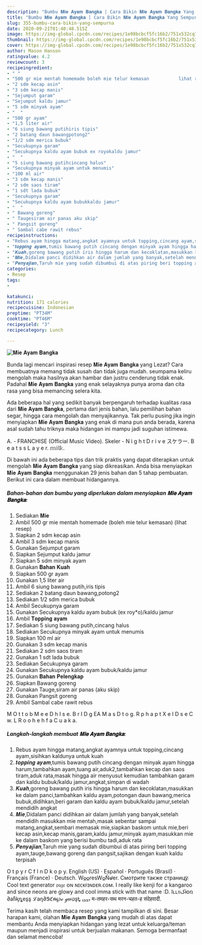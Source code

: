 ```yaml
---
description: "Bumbu 𝐌𝐢𝐞 𝐀𝐲𝐚𝐦 𝐁𝐚𝐧𝐠𝐤𝐚 | Cara Bikin 𝐌𝐢𝐞 𝐀𝐲𝐚𝐦 𝐁𝐚𝐧𝐠𝐤𝐚 Yang Sempurna"
title: "Bumbu 𝐌𝐢𝐞 𝐀𝐲𝐚𝐦 𝐁𝐚𝐧𝐠𝐤𝐚 | Cara Bikin 𝐌𝐢𝐞 𝐀𝐲𝐚𝐦 𝐁𝐚𝐧𝐠𝐤𝐚 Yang Sempurna"
slug: 355-bumbu-cara-bikin-yang-sempurna
date: 2020-09-21T01:40:48.515Z
image: https://img-global.cpcdn.com/recipes/1e98bcbcf5fc16b2/751x532cq70/𝐌𝐢𝐞-𝐀𝐲𝐚𝐦-𝐁𝐚𝐧𝐠𝐤𝐚-foto-resep-utama.jpg
thumbnail: https://img-global.cpcdn.com/recipes/1e98bcbcf5fc16b2/751x532cq70/𝐌𝐢𝐞-𝐀𝐲𝐚𝐦-𝐁𝐚𝐧𝐠𝐤𝐚-foto-resep-utama.jpg
cover: https://img-global.cpcdn.com/recipes/1e98bcbcf5fc16b2/751x532cq70/𝐌𝐢𝐞-𝐀𝐲𝐚𝐦-𝐁𝐚𝐧𝐠𝐤𝐚-foto-resep-utama.jpg
author: Mason Hanson
ratingvalue: 4.2
reviewcount: 3
recipeingredient:
- " "
- "500 gr mie mentah homemade boleh mie telur kemasan           lihat resep"
- "2 sdm kecap asin"
- "3 sdm kecap manis"
- "Sejumput garam"
- "Sejumput kaldu jamur"
- "5 sdm minyak ayam"
- "  "
- "500 gr ayam"
- "1,5 liter air"
- "6 siung bawang putihiris tipis"
- "2 batang daun bawangpotong2"
- "1/2 sdm merica bubuk"
- "Secukupnya garam"
- "Secukupnya kaldu ayam bubuk ex royokaldu jamur"
- "  "
- "5 siung bawang putihcincang halus"
- "Secukupnya minyak ayam untuk menumis"
- "100 ml air"
- "3 sdm kecap manis"
- "2 sdm saos tiram"
- "1 sdt lada bubuk"
- "Secukupnya garam"
- "Secukupnya kaldu ayam bubukkaldu jamur"
- "  "
- " Bawang goreng"
- " Taugesiram air panas aku skip"
- " Pangsit goreng"
- " Sambal cabe rawit rebus"
recipeinstructions:
- "Rebus ayam hingga matang,angkat ayamnya untuk topping,cincang ayam,sisihkan kaldunya untuk kuah"
- "𝒕𝒐𝒑𝒑𝒊𝒏𝒈 𝒂𝒚𝒂𝒎,tumis bawang putih cincang dengan minyak ayam hingga harum,tambahkan ayam,tuang air,aduk2,tambahkan kecap dan saos tiram,aduk rata,masak hingga air menyusut kemudian tambahkan garam dan kaldu bubuk/kaldu jamur,angkat,simpan di wadah"
- "𝑲𝒖𝒂𝒉,goreng bawang putih iris hingga harum dan kecoklatan,masukkan ke dalam panci,tambahkan kaldu ayam,potongan daun bawang,merica bubuk,didihkan,beri garam dan kaldu ayam bubuk/kaldu jamur,setelah mendidih angkat"
- "𝑴𝒊𝒆,Didalam panci didihkan air dalam jumlah yang banyak,setelah mendidih masukkan mie mentah,masak sebentar sampai matang,angkat,sembari memasak mie,siapkan baskom untuk mie,beri kecap asin,kecap manis,garam,kaldu jamur,minyak ayam,masukkan mie ke dalam baskom yang berisi bumbu tadi,aduk rata"
- "𝑷𝒆𝒏𝒚𝒂𝒋𝒊𝒂𝒏,Taruh mie yang sudah dibumbui di atas piring beri topping ayam,tauge,bawang goreng dan pangsit,sajikan dengan kuah kaldu terpisah"
categories:
- Resep
tags:
- 

katakunci:  
nutrition: 171 calories
recipecuisine: Indonesian
preptime: "PT34M"
cooktime: "PT46M"
recipeyield: "3"
recipecategory: Lunch

---
```



![𝐌𝐢𝐞 𝐀𝐲𝐚𝐦 𝐁𝐚𝐧𝐠𝐤𝐚](https://img-global.cpcdn.com/recipes/1e98bcbcf5fc16b2/751x532cq70/𝐌𝐢𝐞-𝐀𝐲𝐚𝐦-𝐁𝐚𝐧𝐠𝐤𝐚-foto-resep-utama.jpg)

Bunda lagi mencari inspirasi resep 𝐌𝐢𝐞 𝐀𝐲𝐚𝐦 𝐁𝐚𝐧𝐠𝐤𝐚 yang Lezat? Cara membuatnya memang tidak susah dan tidak juga mudah. seumpama keliru mengolah maka hasilnya akan hambar dan justru cenderung tidak enak. Padahal 𝐌𝐢𝐞 𝐀𝐲𝐚𝐦 𝐁𝐚𝐧𝐠𝐤𝐚 yang enak selayaknya punya aroma dan cita rasa yang bisa memancing selera kita.

Ada beberapa hal yang sedikit banyak berpengaruh terhadap kualitas rasa dari 𝐌𝐢𝐞 𝐀𝐲𝐚𝐦 𝐁𝐚𝐧𝐠𝐤𝐚, pertama dari jenis bahan, lalu pemilihan bahan segar, hingga cara mengolah dan menyajikannya. Tak perlu pusing jika ingin menyiapkan 𝐌𝐢𝐞 𝐀𝐲𝐚𝐦 𝐁𝐚𝐧𝐠𝐤𝐚 yang enak di mana pun anda berada, karena asal sudah tahu triknya maka hidangan ini mampu jadi suguhan istimewa.

A. - FRANCHISE (Official Music Video). Skeler - N i g h t D r i v e スケラー. B e a t s s L a y e r. 𝕞𝕚𝕝𝕜.


Di bawah ini ada beberapa tips dan trik praktis yang dapat diterapkan untuk mengolah 𝐌𝐢𝐞 𝐀𝐲𝐚𝐦 𝐁𝐚𝐧𝐠𝐤𝐚 yang siap dikreasikan. Anda bisa menyiapkan 𝐌𝐢𝐞 𝐀𝐲𝐚𝐦 𝐁𝐚𝐧𝐠𝐤𝐚 menggunakan 29 jenis bahan dan 5 tahap pembuatan. Berikut ini cara dalam membuat hidangannya.

<!--inarticleads1-->

##### Bahan-bahan dan bumbu yang diperlukan dalam menyiapkan 𝐌𝐢𝐞 𝐀𝐲𝐚𝐦 𝐁𝐚𝐧𝐠𝐤𝐚:

1. Sediakan  𝐌𝐢𝐞
1. Ambil 500 gr mie mentah homemade (boleh mie telur kemasan)           (lihat resep)
1. Siapkan 2 sdm kecap asin
1. Ambil 3 sdm kecap manis
1. Gunakan Sejumput garam
1. Siapkan Sejumput kaldu jamur
1. Siapkan 5 sdm minyak ayam
1. Gunakan  𝐁𝐚𝐡𝐚𝐧 𝐊𝐮𝐚𝐡
1. Siapkan 500 gr ayam
1. Gunakan 1,5 liter air
1. Ambil 6 siung bawang putih,iris tipis
1. Sediakan 2 batang daun bawang,potong2
1. Sediakan 1/2 sdm merica bubuk
1. Ambil Secukupnya garam
1. Gunakan Secukupnya kaldu ayam bubuk (ex roy*o)/kaldu jamur
1. Ambil  𝐓𝐨𝐩𝐩𝐢𝐧𝐠 𝐚𝐲𝐚𝐦
1. Sediakan 5 siung bawang putih,cincang halus
1. Sediakan Secukupnya minyak ayam untuk menumis
1. Siapkan 100 ml air
1. Gunakan 3 sdm kecap manis
1. Sediakan 2 sdm saos tiram
1. Gunakan 1 sdt lada bubuk
1. Sediakan Secukupnya garam
1. Gunakan Secukupnya kaldu ayam bubuk/kaldu jamur
1. Gunakan  𝐁𝐚𝐡𝐚𝐧 𝐏𝐞𝐥𝐞𝐧𝐠𝐤𝐚𝐩
1. Siapkan  Bawang goreng
1. Gunakan  Tauge,siram air panas (aku skip)
1. Gunakan  Pangsit goreng
1. Ambil  Sambal cabe rawit rebus


M O t t o b M e e D h I s e. B r I D g EA M a s D t o g. R p h a p t X e I D s e C w. L R o o h e h f a C u a k a. 

<!--inarticleads2-->

##### Langkah-langkah membuat 𝐌𝐢𝐞 𝐀𝐲𝐚𝐦 𝐁𝐚𝐧𝐠𝐤𝐚:

1. Rebus ayam hingga matang,angkat ayamnya untuk topping,cincang ayam,sisihkan kaldunya untuk kuah
1. 𝒕𝒐𝒑𝒑𝒊𝒏𝒈 𝒂𝒚𝒂𝒎,tumis bawang putih cincang dengan minyak ayam hingga harum,tambahkan ayam,tuang air,aduk2,tambahkan kecap dan saos tiram,aduk rata,masak hingga air menyusut kemudian tambahkan garam dan kaldu bubuk/kaldu jamur,angkat,simpan di wadah
1. 𝑲𝒖𝒂𝒉,goreng bawang putih iris hingga harum dan kecoklatan,masukkan ke dalam panci,tambahkan kaldu ayam,potongan daun bawang,merica bubuk,didihkan,beri garam dan kaldu ayam bubuk/kaldu jamur,setelah mendidih angkat
1. 𝑴𝒊𝒆,Didalam panci didihkan air dalam jumlah yang banyak,setelah mendidih masukkan mie mentah,masak sebentar sampai matang,angkat,sembari memasak mie,siapkan baskom untuk mie,beri kecap asin,kecap manis,garam,kaldu jamur,minyak ayam,masukkan mie ke dalam baskom yang berisi bumbu tadi,aduk rata
1. 𝑷𝒆𝒏𝒚𝒂𝒋𝒊𝒂𝒏,Taruh mie yang sudah dibumbui di atas piring beri topping ayam,tauge,bawang goreng dan pangsit,sajikan dengan kuah kaldu terpisah


O t p y r C f I n D k o p y. English (US) · Español · Português (Brasil) · Français (France) · Deutsch. W𐍉𐍉resW𐍉Ňᖙer. Смотрите также страницу҉ Cool text generator 𝔭𝔞𝔤𝔢 ᴏɴ ɴɪᴄᴋꜰɪɴᴅᴇʀ.ᴄᴏᴍ. I really like kenji for a kangaroo and since neons are glowy and cool imma stick with that name :D. Iʟʟยکɨօռ ∂aჩᶄȵeȿȿ ℒаŋ∂Ꮥℭᵰ℘ℯ ℊዙטȿᎿ ₁₃₃₇ म-तमहर-सथ मरन-चहत-ह संदेहवादी. 

Terima kasih telah membaca resep yang kami tampilkan di sini. Besar harapan kami, olahan 𝐌𝐢𝐞 𝐀𝐲𝐚𝐦 𝐁𝐚𝐧𝐠𝐤𝐚 yang mudah di atas dapat membantu Anda menyiapkan hidangan yang lezat untuk keluarga/teman maupun menjadi inspirasi untuk berjualan makanan. Semoga bermanfaat dan selamat mencoba!
